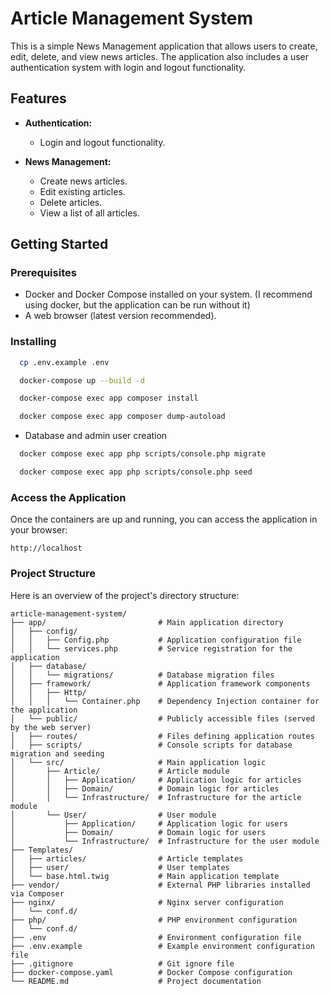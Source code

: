 # Article Management System

This is a simple News Management application that allows users to create, edit, delete, and view news articles. The
application also includes a user authentication system with login and logout functionality.

## Features

- **Authentication:**
    - Login and logout functionality.

- **News Management:**
    - Create news articles.
    - Edit existing articles.
    - Delete articles.
    - View a list of all articles.

## Getting Started

### Prerequisites
- Docker and Docker Compose installed on your system. (I recommend using docker, but the application can be run without it)
- A web browser (latest version recommended).


### Installing

 ```bash
   cp .env.example .env
   ```

 ```bash
   docker-compose up --build -d
   ```

 ```bash
   docker-compose exec app composer install           
   ```

 ```bash
   docker compose exec app composer dump-autoload     
   ```

* Database and admin user creation

 ```bash
   docker compose exec app php scripts/console.php migrate
   ```

 ```bash
   docker compose exec app php scripts/console.php seed 
   ```

### Access the Application

Once the containers are up and running, you can access the application in your browser:

```
http://localhost
```

### Project Structure

Here is an overview of the project's directory structure:
```plaintext
article-management-system/
├── app/                         # Main application directory
│   ├── config/
│   │   ├── Config.php           # Application configuration file
│   │   └── services.php         # Service registration for the application
│   ├── database/
│   │   └── migrations/          # Database migration files
│   ├── framework/               # Application framework components
│   │   ├── Http/
│   │   │   └── Container.php    # Dependency Injection container for the application
│   └── public/                  # Publicly accessible files (served by the web server)
│   ├── routes/                  # Files defining application routes
│   ├── scripts/                 # Console scripts for database migration and seeding
│   └── src/                     # Main application logic
│       ├── Article/             # Article module
│       │   ├── Application/     # Application logic for articles
│       │   ├── Domain/          # Domain logic for articles
│       │   └── Infrastructure/  # Infrastructure for the article module
│       └── User/                # User module
│           ├── Application/     # Application logic for users
│           ├── Domain/          # Domain logic for users
│           └── Infrastructure/  # Infrastructure for the user module
├── Templates/
│   ├── articles/                # Article templates
│   ├── user/                    # User templates
│   └── base.html.twig           # Main application template
├── vendor/                      # External PHP libraries installed via Composer
├── nginx/                       # Nginx server configuration
│   └── conf.d/
├── php/                         # PHP environment configuration
│   └── conf.d/
├── .env                         # Environment configuration file
├── .env.example                 # Example environment configuration file
├── .gitignore                   # Git ignore file
├── docker-compose.yaml          # Docker Compose configuration
└── README.md                    # Project documentation